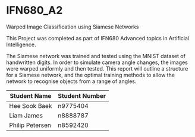 # IFN680_A2
Warped Image Classification using Siamese Networks

This Project was completed as part of IFN680 Advanced topics in Artificial Intelligence.

The Siamese network was trained and tested using the MNIST dataset of handwritten digits. In order to simulate camera angle changes, the images were warped uniformly and then tested. This report will outline a structure for a Siamese network, and the optimal training methods to allow the network to recognise objects from a range of angles.


Student Name|Student Number
--------|-------
Hee Sook Baek | n9775404
Liam James | n8888787
Philip Petersen | n8592420
